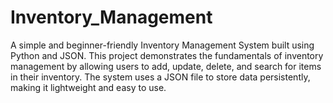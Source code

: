 # Inventory_Management
A simple and beginner-friendly Inventory Management System built using Python and JSON. This project demonstrates the fundamentals of inventory management by allowing users to add, update, delete, and search for items in their inventory. The system uses a JSON file to store data persistently, making it lightweight and easy to use.
